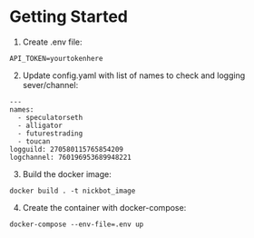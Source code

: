 # Getting Started

1. Create .env file:
```
API_TOKEN=yourtokenhere
```

2. Update config.yaml with list of names to check and logging sever/channel:
```
---
names:
  - speculatorseth
  - alligator
  - futurestrading
  - toucan
logguild: 270580115765854209
logchannel: 760196953689948221
```

3. Build the docker image:

```
docker build . -t nickbot_image
```

4. Create the container with docker-compose:
```
docker-compose --env-file=.env up
```